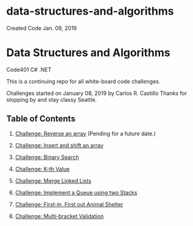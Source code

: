 # data-structures-and-algorithms
Created Code Jan. 09, 2019

# Data Structures and Algorithms
Code401 C# .NET

This is a continuing repo for all white-board code challenges.

Challenges started on January 08, 2019 by Carlos R. Castillo
Thanks for stopping by and stay classy Seattle.


## Table of Contents

1. [Challenge: Reverse an array](Challenges/reverseArray) (Pending for a future date.)

2. [Challenge: Insert and shift an array](Challenges/ArrayShift)

3. [Challenge: Binary Search](Challenges/BinarySearch)

4. [Challenge: K-th Value](Challenges/KthValue)

5. [Challenge: Merge Linked Lists](Challenges/LlMerge)

6. [Challenge: Implement a Queue using two Stacks](Challenges/QueueWithStacks)

7. [Challenge: First-in, First out Animal Shelter](Challenges/FIFOAnimalShelter)

8. [Challenge: Multi-bracket Validation](Challenges/Multi-BracketValidation)



